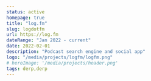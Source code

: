 ```yaml
---
status: active
homepage: true
title: "log.fm"
slug: logdotfm
url: https://log.fm
dateRange: "Jan 2022 - current"
date: 2022-02-01
description: "Podcast search engine and social app"
logo: "/media/projects/logfm/logfm.png"
# heroImage: '/media/projects/header.png'
tags: derp,derp
---
```

